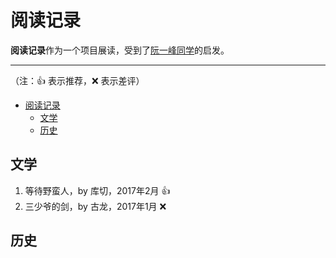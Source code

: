 # 阅读记录
 
**阅读记录**作为一个项目展读，受到了[阮一峰同学](https://github.com/ruanyf/reading-list)的启发。

-------------------
（注：:+1: 表示推荐，:x: 表示差评）

<!-- TOC -->

- [阅读记录](#阅读记录)
    - [文学](#文学)
    - [历史](#历史)

<!-- /TOC -->

## 文学

1. 等待野蛮人，by 库切，2017年2月 :+1:
1. 三少爷的剑，by 古龙，2017年1月 :x:

## 历史

